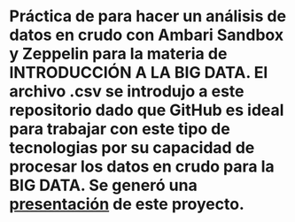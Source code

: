 # Práctica de para hacer un análisis de datos en crudo con Ambari Sandbox y Zeppelin para la materia de INTRODUCCIÓN A LA BIG DATA. El archivo .csv se introdujo a este repositorio dado que GitHub es ideal para trabajar con este tipo de tecnologias por su capacidad de procesar los datos en crudo para la BIG DATA. Se generó una [presentación](https://docs.google.com/presentation/d/1zJKCNQd8zHXwxeHWZkUE2qBLTG3uQ51a/edit?usp=sharing&ouid=109023621523842645523&rtpof=true&sd=true "presentación") de este proyecto.
